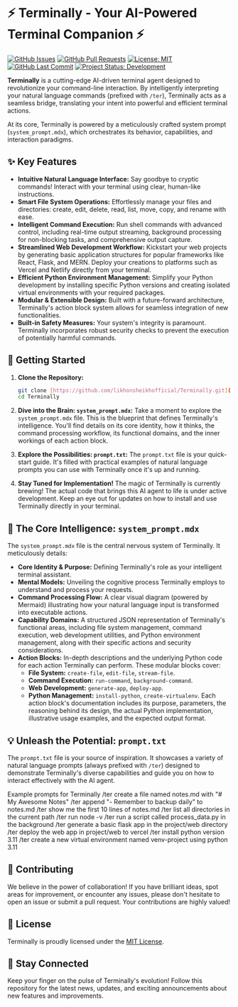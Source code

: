 # ⚡ Terminally - Your AI-Powered Terminal Companion ⚡

[![GitHub Issues](https://img.shields.io/github/issues/likhonsheikhofficial/Terminally?style=for-the-badge)](https://github.com/likhonsheikhofficial/Terminally/issues)
[![GitHub Pull Requests](https://img.shields.io/github/pulls/likhonsheikhofficial/Terminally?style=for-the-badge)](https://github.com/likhonsheikhofficial/Terminally/pulls)
[![License: MIT](https://img.shields.io/badge/License-MIT-yellow.svg?style=for-the-badge)](https://github.com/likhonsheikhofficial/Terminally/blob/main/LICENSE)
[![GitHub Last Commit](https://img.shields.io/github/last-commit/likhonsheikhofficial/Terminally?style=for-the-badge)](https://github.com/likhonsheikhofficial/Terminally/commits/main)
[![Project Status: Development](https://img.shields.io/badge/Status-Development-orange?style=for-the-badge)](https://www.repostatus.org/#development)

**Terminally** is a cutting-edge AI-driven terminal agent designed to revolutionize your command-line interaction. By intelligently interpreting your natural language commands (prefixed with `/ter`), Terminally acts as a seamless bridge, translating your intent into powerful and efficient terminal actions.

At its core, Terminally is powered by a meticulously crafted system prompt (`system_prompt.mdx`), which orchestrates its behavior, capabilities, and interaction paradigms.

## ✨ Key Features

- **Intuitive Natural Language Interface:** Say goodbye to cryptic commands! Interact with your terminal using clear, human-like instructions.
- **Smart File System Operations:** Effortlessly manage your files and directories: create, edit, delete, read, list, move, copy, and rename with ease.
- **Intelligent Command Execution:** Run shell commands with advanced control, including real-time output streaming, background processing for non-blocking tasks, and comprehensive output capture.
- **Streamlined Web Development Workflow:** Kickstart your web projects by generating basic application structures for popular frameworks like React, Flask, and MERN. Deploy your creations to platforms such as Vercel and Netlify directly from your terminal.
- **Efficient Python Environment Management:** Simplify your Python development by installing specific Python versions and creating isolated virtual environments with your required packages.
- **Modular & Extensible Design:** Built with a future-forward architecture, Terminally's action block system allows for seamless integration of new functionalities.
- **Built-in Safety Measures:** Your system's integrity is paramount. Terminally incorporates robust security checks to prevent the execution of potentially harmful commands.

## 🚀 Getting Started

1.  **Clone the Repository:**
    ```bash
    git clone [https://github.com/likhonsheikhofficial/Terminally.git](https://github.com/likhonsheikhofficial/Terminally.git)
    cd Terminally
    ```

2.  **Dive into the Brain: `system_prompt.mdx`:**
    Take a moment to explore the `system_prompt.mdx` file. This is the blueprint that defines Terminally's intelligence. You'll find details on its core identity, how it thinks, the command processing workflow, its functional domains, and the inner workings of each action block.

3.  **Explore the Possibilities: `prompt.txt`:**
    The `prompt.txt` file is your quick-start guide. It's filled with practical examples of natural language prompts you can use with Terminally once it's up and running.

4.  **Stay Tuned for Implementation!**
    The magic of Terminally is currently brewing! The actual code that brings this AI agent to life is under active development. Keep an eye out for updates on how to install and use Terminally directly in your terminal.

## 🧠 The Core Intelligence: `system_prompt.mdx`

The `system_prompt.mdx` file is the central nervous system of Terminally. It meticulously details:

- **Core Identity & Purpose:** Defining Terminally's role as your intelligent terminal assistant.
- **Mental Models:** Unveiling the cognitive process Terminally employs to understand and process your requests.
- **Command Processing Flow:** A clear visual diagram (powered by Mermaid) illustrating how your natural language input is transformed into executable actions.
- **Capability Domains:** A structured JSON representation of Terminally's functional areas, including file system management, command execution, web development utilities, and Python environment management, along with their specific actions and security considerations.
- **Action Blocks:** In-depth descriptions and the underlying Python code for each action Terminally can perform. These modular blocks cover:
    - **File System:** `create-file`, `edit-file`, `stream-file`.
    - **Command Execution:** `run-command`, `background-command`.
    - **Web Development:** `generate-app`, `deploy-app`.
    - **Python Management:** `install-python`, `create-virtualenv`.
    Each action block's documentation includes its purpose, parameters, the reasoning behind its design, the actual Python implementation, illustrative usage examples, and the expected output format.

## 💡 Unleash the Potential: `prompt.txt`

The `prompt.txt` file is your source of inspiration. It showcases a variety of natural language prompts (always prefixed with `/ter`) designed to demonstrate Terminally's diverse capabilities and guide you on how to interact effectively with the AI agent.


Example prompts for Terminally
/ter create a file named notes.md with "# My Awesome Notes"
/ter append "- Remember to backup daily" to notes.md
/ter show me the first 10 lines of notes.md
/ter list all directories in the current path
/ter run node -v
/ter run a script called process_data.py in the background
/ter generate a basic flask app in the project/web directory
/ter deploy the web app in project/web to vercel
/ter install python version 3.11
/ter create a new virtual environment named venv-project using python 3.11

## 🤝 Contributing

We believe in the power of collaboration! If you have brilliant ideas, spot areas for improvement, or encounter any issues, please don't hesitate to open an issue or submit a pull request. Your contributions are highly valued!

## 📜 License

Terminally is proudly licensed under the [MIT License](https://github.com/likhonsheikhofficial/Terminally/blob/main/LICENSE).

## 📢 Stay Connected

Keep your finger on the pulse of Terminally's evolution! Follow this repository for the latest news, updates, and exciting announcements about new features and improvements.

